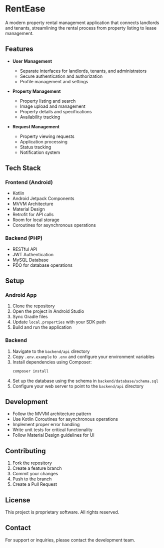 # RentEase

A modern property rental management application that connects landlords and tenants, streamlining the rental process from property listing to lease management.

## Features

- **User Management**
  - Separate interfaces for landlords, tenants, and administrators
  - Secure authentication and authorization
  - Profile management and settings

- **Property Management**
  - Property listing and search
  - Image upload and management
  - Property details and specifications
  - Availability tracking

- **Request Management**
  - Property viewing requests
  - Application processing
  - Status tracking
  - Notification system

## Tech Stack

### Frontend (Android)
- Kotlin
- Android Jetpack Components
- MVVM Architecture
- Material Design
- Retrofit for API calls
- Room for local storage
- Coroutines for asynchronous operations

### Backend (PHP)
- RESTful API
- JWT Authentication
- MySQL Database
- PDO for database operations

## Setup

### Android App
1. Clone the repository
2. Open the project in Android Studio
3. Sync Gradle files
4. Update `local.properties` with your SDK path
5. Build and run the application

### Backend
1. Navigate to the `backend/api` directory
2. Copy `.env.example` to `.env` and configure your environment variables
3. Install dependencies using Composer:
   ```bash
   composer install
   ```
4. Set up the database using the schema in `backend/database/schema.sql`
5. Configure your web server to point to the `backend/api` directory

## Development

- Follow the MVVM architecture pattern
- Use Kotlin Coroutines for asynchronous operations
- Implement proper error handling
- Write unit tests for critical functionality
- Follow Material Design guidelines for UI

## Contributing

1. Fork the repository
2. Create a feature branch
3. Commit your changes
4. Push to the branch
5. Create a Pull Request

## License

This project is proprietary software. All rights reserved.

## Contact

For support or inquiries, please contact the development team. 
